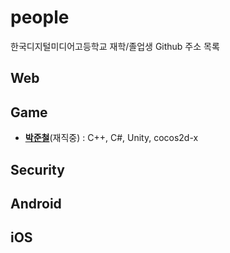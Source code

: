 # people
한국디지털미디어고등학교 재학/졸업생 Github 주소 목록

Web
----

Game
----
* __[박준철](https://github.com/pjc0247)__(재직중) :  C++, C#, Unity, cocos2d-x

Security
----

Android
----

iOS 
----


